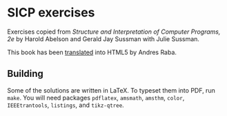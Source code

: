 # SICP exercises
Exercises copied from _Structure and Interpretation of Computer Programs, 2e_ by
Harold Abelson and Gerald Jay Sussman with Julie Sussman.

This book has been [translated](http://sarabander.github.io/sicp/) into HTML5
by Andres Raba.

## Building
Some of the solutions are written in LaTeX. To typeset them into PDF,
run ```make```. You will need packages ```pdflatex```, ```amsmath```,
```amsthm```, ```color```, ```IEEEtrantools```, ```listings```, and
```tikz-qtree```.
